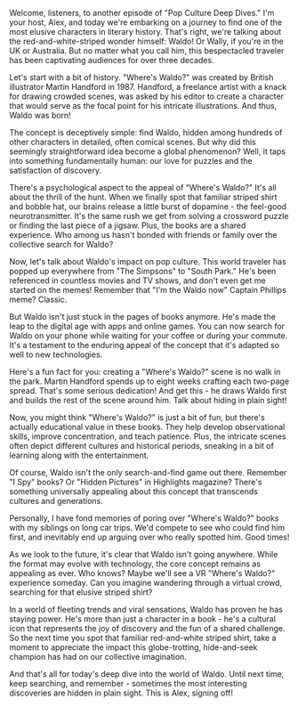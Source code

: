 Welcome, listeners, to another episode of "Pop Culture Deep Dives." I'm your host, Alex, and today we're embarking on a journey to find one of the most elusive characters in literary history. That's right, we're talking about the red-and-white-striped wonder himself: Waldo! Or Wally, if you're in the UK or Australia. But no matter what you call him, this bespectacled traveler has been captivating audiences for over three decades.

Let's start with a bit of history. "Where's Waldo?" was created by British illustrator Martin Handford in 1987. Handford, a freelance artist with a knack for drawing crowded scenes, was asked by his editor to create a character that would serve as the focal point for his intricate illustrations. And thus, Waldo was born!

The concept is deceptively simple: find Waldo, hidden among hundreds of other characters in detailed, often comical scenes. But why did this seemingly straightforward idea become a global phenomenon? Well, it taps into something fundamentally human: our love for puzzles and the satisfaction of discovery.

There's a psychological aspect to the appeal of "Where's Waldo?" It's all about the thrill of the hunt. When we finally spot that familiar striped shirt and bobble hat, our brains release a little burst of dopamine - the feel-good neurotransmitter. It's the same rush we get from solving a crossword puzzle or finding the last piece of a jigsaw. Plus, the books are a shared experience. Who among us hasn't bonded with friends or family over the collective search for Waldo?

Now, let's talk about Waldo's impact on pop culture. This world traveler has popped up everywhere from "The Simpsons" to "South Park." He's been referenced in countless movies and TV shows, and don't even get me started on the memes! Remember that "I'm the Waldo now" Captain Phillips meme? Classic.

But Waldo isn't just stuck in the pages of books anymore. He's made the leap to the digital age with apps and online games. You can now search for Waldo on your phone while waiting for your coffee or during your commute. It's a testament to the enduring appeal of the concept that it's adapted so well to new technologies.

Here's a fun fact for you: creating a "Where's Waldo?" scene is no walk in the park. Martin Handford spends up to eight weeks crafting each two-page spread. That's some serious dedication! And get this - he draws Waldo first and builds the rest of the scene around him. Talk about hiding in plain sight!

Now, you might think "Where's Waldo?" is just a bit of fun, but there's actually educational value in these books. They help develop observational skills, improve concentration, and teach patience. Plus, the intricate scenes often depict different cultures and historical periods, sneaking in a bit of learning along with the entertainment.

Of course, Waldo isn't the only search-and-find game out there. Remember "I Spy" books? Or "Hidden Pictures" in Highlights magazine? There's something universally appealing about this concept that transcends cultures and generations.

Personally, I have fond memories of poring over "Where's Waldo?" books with my siblings on long car trips. We'd compete to see who could find him first, and inevitably end up arguing over who really spotted him. Good times!

As we look to the future, it's clear that Waldo isn't going anywhere. While the format may evolve with technology, the core concept remains as appealing as ever. Who knows? Maybe we'll see a VR "Where's Waldo?" experience someday. Can you imagine wandering through a virtual crowd, searching for that elusive striped shirt?

In a world of fleeting trends and viral sensations, Waldo has proven he has staying power. He's more than just a character in a book - he's a cultural icon that represents the joy of discovery and the fun of a shared challenge. So the next time you spot that familiar red-and-white striped shirt, take a moment to appreciate the impact this globe-trotting, hide-and-seek champion has had on our collective imagination.

And that's all for today's deep dive into the world of Waldo. Until next time, keep searching, and remember - sometimes the most interesting discoveries are hidden in plain sight. This is Alex, signing off!